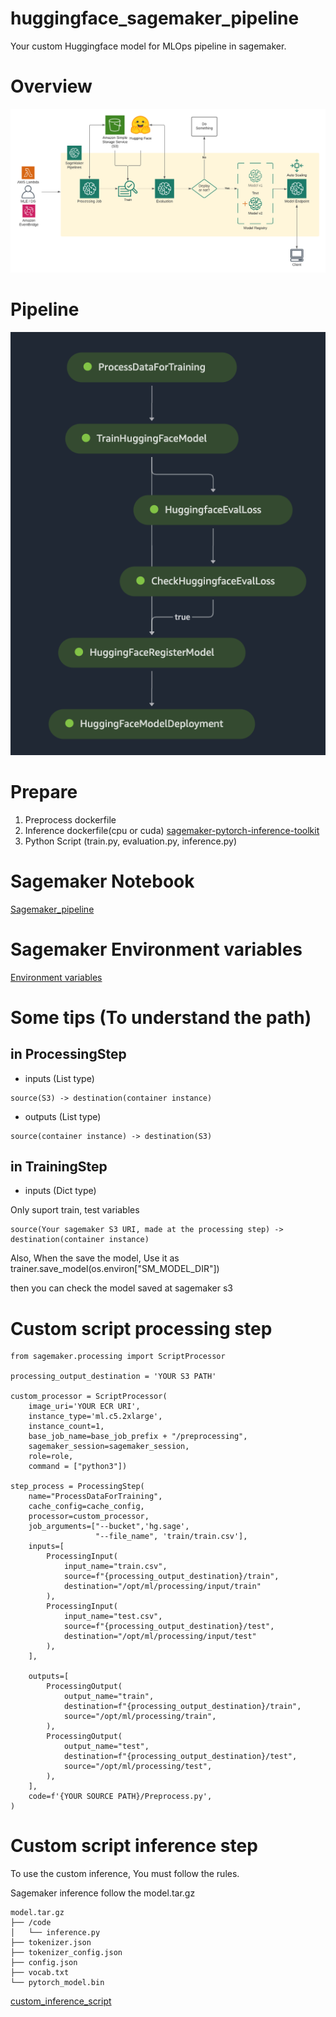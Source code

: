 # huggingface_sagemaker_pipeline

Your custom Huggingface model for MLOps pipeline in sagemaker.

# Overview
![overview](./img/overview.png)

# Pipeline
![pipeline](./img/pipeline.png)

# Prepare

1. Preprocess dockerfile
2. Inference dockerfile(cpu or cuda) [sagemaker-pytorch-inference-toolkit](https://github.com/aws/sagemaker-pytorch-inference-toolkit)
3. Python Script (train.py, evaluation.py, inference.py)

# Sagemaker Notebook
[Sagemaker_pipeline](https://github.com/philschmid/huggingface-sagemaker-workshop-series/blob/main/workshop_3_mlops/lab_1_sagemaker_pipeline.ipynb)

# Sagemaker Environment variables
[Environment variables](https://github.com/aws/sagemaker-training-toolkit/blob/master/ENVIRONMENT_VARIABLES.md)

# Some tips (To understand the path)

## in ProcessingStep

* inputs (List type)
```
source(S3) -> destination(container instance)
```
* outputs (List type)
```
source(container instance) -> destination(S3)
```
## in TrainingStep

* inputs (Dict type)

Only suport train, test variables
```
source(Your sagemaker S3 URI, made at the processing step) -> destination(container instance)
```
Also, When the save the model, Use it as trainer.save_model(os.environ["SM_MODEL_DIR"])

then you can check the model saved at sagemaker s3

# Custom script processing step
```
from sagemaker.processing import ScriptProcessor

processing_output_destination = 'YOUR S3 PATH'

custom_processor = ScriptProcessor(
    image_uri='YOUR ECR URI',
    instance_type='ml.c5.2xlarge',
    instance_count=1,
    base_job_name=base_job_prefix + "/preprocessing",
    sagemaker_session=sagemaker_session,
    role=role,
    command = ["python3"])

step_process = ProcessingStep(
    name="ProcessDataForTraining",
    cache_config=cache_config,
    processor=custom_processor,
    job_arguments=["--bucket",'hg.sage',
                   "--file_name", 'train/train.csv'],
    inputs=[
        ProcessingInput(
            input_name="train.csv",
            source=f"{processing_output_destination}/train",
            destination="/opt/ml/processing/input/train"
        ),
        ProcessingInput(
            input_name="test.csv",
            source=f"{processing_output_destination}/test",
            destination="/opt/ml/processing/input/test"
        ),
    ],

    outputs=[
        ProcessingOutput(
            output_name="train",
            destination=f"{processing_output_destination}/train",
            source="/opt/ml/processing/train",
        ),
        ProcessingOutput(
            output_name="test",
            destination=f"{processing_output_destination}/test",
            source="/opt/ml/processing/test",
        ),
    ],
    code=f'{YOUR SOURCE PATH}/Preprocess.py',
)
```

# Custom script inference step

To use the custom inference, You must follow the rules.

Sagemaker inference follow the model.tar.gz

``` 
model.tar.gz
├── /code
│   └── inference.py
├── tokenizer.json
├── tokenizer_config.json
├── config.json
├── vocab.txt
└── pytorch_model.bin
``` 

[custom_inference_script](https://github.com/huggingface/notebooks/blob/main/sagemaker/17_custom_inference_script/sagemaker-notebook.ipynb)
